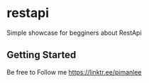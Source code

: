 # restapi

Simple showcase for begginers about RestApi

## Getting Started

Be free to Follow me https://linktr.ee/pimanlee